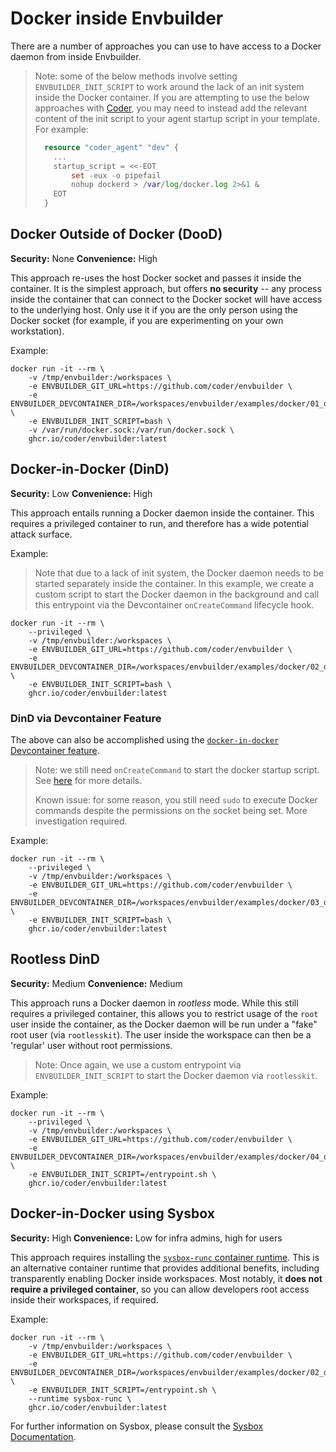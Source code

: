 # Docker inside Envbuilder

There are a number of approaches you can use to have access to a Docker daemon
from inside Envbuilder.

> Note: some of the below methods involve setting `ENVBUILDER_INIT_SCRIPT` to
> work around the lack of an init system inside the Docker container.
> If you are attempting to use the below approaches with [Coder](https://github.com/coder/coder),
> you may need to instead add the relevant content of the init script to your
> agent startup script in your template.
> For example:
>
> ```terraform
>   resource "coder_agent" "dev" {
>     ...
>     startup_script = <<-EOT
>         set -eux -o pipefail
>         nohup dockerd > /var/log/docker.log 2>&1 &
>     EOT
>   }
> ```

## Docker Outside of Docker (DooD)

**Security:** None
**Convenience:** High

This approach re-uses the host Docker socket and passes it inside the container.
It is the simplest approach, but offers **no security** -- any process inside the
container that can connect to the Docker socket will have access to the
underlying host.
Only use it if you are the only person using the Docker socket (for example, if
you are experimenting on your own workstation).

Example:

```console
docker run -it --rm \
    -v /tmp/envbuilder:/workspaces \
    -e ENVBUILDER_GIT_URL=https://github.com/coder/envbuilder \
    -e ENVBUILDER_DEVCONTAINER_DIR=/workspaces/envbuilder/examples/docker/01_dood \
    -e ENVBUILDER_INIT_SCRIPT=bash \
    -v /var/run/docker.sock:/var/run/docker.sock \
    ghcr.io/coder/envbuilder:latest
```

## Docker-in-Docker (DinD)

**Security:** Low
**Convenience:** High

This approach entails running a Docker daemon inside the container.
This requires a privileged container to run, and therefore has a wide potential
attack surface.

Example:

> Note that due to a lack of init system, the Docker daemon
> needs to be started separately inside the container. In this example, we
> create a custom script to start the Docker daemon in the background and
> call this entrypoint via the Devcontainer `onCreateCommand` lifecycle hook.

```console
docker run -it --rm \
    --privileged \
    -v /tmp/envbuilder:/workspaces \
    -e ENVBUILDER_GIT_URL=https://github.com/coder/envbuilder \
    -e ENVBUILDER_DEVCONTAINER_DIR=/workspaces/envbuilder/examples/docker/02_dind \
    -e ENVBUILDER_INIT_SCRIPT=bash \
    ghcr.io/coder/envbuilder:latest
```

### DinD via Devcontainer Feature

The above can also be accomplished using the [`docker-in-docker` Devcontainer
feature](https://github.com/devcontainers/features/tree/main/src/docker-in-docker).

> Note: we still need `onCreateCommand` to start the docker startup script.
> See
> [here](https://github.com/devcontainers/features/blob/main/src/docker-in-docker/devcontainer-feature.json#L65)
> for more details.
>
> Known issue: for some reason, you still need `sudo` to execute Docker
> commands despite the permissions on the socket being set. More investigation
> required.

Example:

```console
docker run -it --rm \
    --privileged \
    -v /tmp/envbuilder:/workspaces \
    -e ENVBUILDER_GIT_URL=https://github.com/coder/envbuilder \
    -e ENVBUILDER_DEVCONTAINER_DIR=/workspaces/envbuilder/examples/docker/03_dind_feature \
    -e ENVBUILDER_INIT_SCRIPT=bash \
    ghcr.io/coder/envbuilder:latest
```

## Rootless DinD

**Security:** Medium
**Convenience:** Medium

This approach runs a Docker daemon in _rootless_ mode.
While this still requires a privileged container, this allows you to restrict
usage of the `root` user inside the container, as the Docker daemon will be run
under a "fake" root user (via `rootlesskit`). The user inside the workspace can
then be a 'regular' user without root permissions.

> Note: Once again, we use a custom entrypoint via `ENVBUILDER_INIT_SCRIPT` to
> start the Docker daemon via `rootlesskit`.

Example:

```console
docker run -it --rm \
    --privileged \
    -v /tmp/envbuilder:/workspaces \
    -e ENVBUILDER_GIT_URL=https://github.com/coder/envbuilder \
    -e ENVBUILDER_DEVCONTAINER_DIR=/workspaces/envbuilder/examples/docker/04_dind_rootless \
    -e ENVBUILDER_INIT_SCRIPT=/entrypoint.sh \
    ghcr.io/coder/envbuilder:latest
```

## Docker-in-Docker using Sysbox

**Security:** High
**Convenience:** Low for infra admins, high for users

This approach requires installing the [`sysbox-runc` container
runtime](https://github.com/nestybox/sysbox/blob/master/docs/user-guide/install-package.md).
This is an alternative container runtime that provides additional benefits,
including transparently enabling Docker inside workspaces. Most notably, it
**does not require a privileged container**, so you can allow developers root
access inside their workspaces, if required.

Example:

```console
docker run -it --rm \
    -v /tmp/envbuilder:/workspaces \
    -e ENVBUILDER_GIT_URL=https://github.com/coder/envbuilder \
    -e ENVBUILDER_DEVCONTAINER_DIR=/workspaces/envbuilder/examples/docker/02_dind \
    -e ENVBUILDER_INIT_SCRIPT=/entrypoint.sh \
    --runtime sysbox-runc \
    ghcr.io/coder/envbuilder:latest
```

For further information on Sysbox, please consult the [Sysbox
Documentation](https://github.com/nestybox/sysbox/blob/master/docs/user-guide/README.md).
